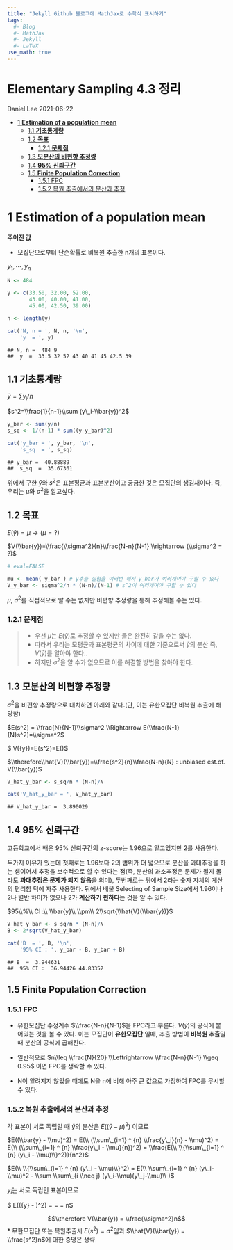 ```yaml
---
title: "Jekyll Github 블로그에 MathJax로 수학식 표시하기"
tags:
  #- Blog
  #- MathJax
  #- Jekyll
  #- LaTeX
use_math: true
---
```


**Elementary Sampling 4.3 정리**
================
Daniel Lee
2021-06-22

-   [1 **Estimation of a population
    mean**](#estimation-of-a-population-mean)
    -   [1.1 **기초통계량**](#기초통계량)
    -   [1.2 **목표**](#목표)
        -   [1.2.1 **문제점**](#문제점)
    -   [1.3 **모분산의 비편향 추정량**](#모분산의-비편향-추정량)
    -   [1.4 **95% 신뢰구간**](#95-신뢰구간)
    -   [1.5 **Finite Population
        Correction**](#finite-population-correction)
        -   [1.5.1 FPC](#fpc)
        -   [1.5.2 복원 추출에서의 분산과
            추정](#복원-추출에서의-분산과-추정)

# 1 **Estimation of a population mean**

**주어진 값**

-   모집단으로부터 단순확률로 비복원 추출한 n개의 표본이다.

*y*<sub>1</sub>, ⋯, *y*<sub>*n*</sub>

``` r
N <- 484

y <- c(33.50, 32.00, 52.00,
       43.00, 40.00, 41.00,
       45.00, 42.50, 39.00)

n <- length(y)

cat('N, n = ', N, n, '\n',
    'y  = ', y)
```

    ## N, n =  484 9 
    ##  y  =  33.5 32 52 43 40 41 45 42.5 39

## 1.1 **기초통계량**

*ȳ* = ∑*y*<sub>*i*</sub>/*n*

$s^2=\\frac{1}{n-1}\\sum (y\_i-\\bar{y})^2$

``` r
y_bar <- sum(y/n)
s_sq <- 1/(n-1) * sum((y-y_bar)^2)

cat('y_bar = ', y_bar, '\n',
    's_sq  = ', s_sq)
```

    ## y_bar =  40.88889 
    ##  s_sq  =  35.67361

위에서 구한 *ȳ*와 *s*<sup>2</sup>은 표본평균과 표본분산이고 궁금한 것은
모집단의 생김새이다. 즉, 우리는 *μ*와 *σ*<sup>2</sup>을 알고싶다.

## 1.2 **목표**

*E*(*ȳ*) = *μ* → (*μ* = ?)

$V(\\bar{y})=\\frac{\\sigma^2}{n}\\frac{N-n}{N-1} \\rightarrow (\\sigma^2 = ?)$

``` r
# eval=FALSE

mu <- mean( y_bar ) # y추출 실험을 여러번 해서 y_bar가 여러개여야 구할 수 있다
V_y_bar <- sigma^2/n * (N-n)/(N-1) # s^2이 여러개여야 구할 수 있다
```

*μ*, *σ*<sup>2</sup>를 직접적으로 알 수는 없지만 비편향 추정량을 통해
추정해볼 수는 있다.

### 1.2.1 **문제점**

> -   우선 *μ*는 *E*(*ȳ*)로 추정할 수 있지만 둘은 완전히 같을 수는
>     없다.  
> -   따라서 우리는 모평균과 표본평균의 차이에 대한 기준으로써 *ȳ*의
>     분산 즉, *V*(*ȳ*)를 알아야 한다..  
> -   하지만 *σ*<sup>2</sup>을 알 수가 없으므로 이를 해결할 방법을
>     찾아야 한다.

## 1.3 **모분산의 비편향 추정량**

*σ*<sup>2</sup>을 비편향 추정량으로 대치하면 아래와 같다.(단, 이는
유한모집단 비복원 추출에 해당함)

$E(s^2) = \\frac{N}{N-1}\\sigma^2 \\Rightarrow E(\\frac{N-1}{N}s^2)=\\sigma^2$

$ V({y})=E(s^2)=E()$

$\\therefore\\hat{V}(\\bar{y})=\\frac{s^2}{n}\\frac{N-n}{N} : unbiased est.of. V(\\bar{y})$

``` r
V_hat_y_bar <- s_sq/n * (N-n)/N

cat('V_hat_y_bar = ', V_hat_y_bar)
```

    ## V_hat_y_bar =  3.890029

## 1.4 **95% 신뢰구간**

고등학교에서 배운 95% 신뢰구간의 z-score는 1.96으로 알고있지만 2를
사용한다.

두가지 이유가 있는데 첫째로는 1.96보다 2의 범위가 더 넓으므로 분산을
과대추정을 하는 셈이어서 추정을 보수적으로 할 수 있다는 점(즉, 분산의
과소추정은 문제가 될지 몰라도 **과대추정은 문제가 되지 않음**을 의미),
두번째로는 뒤에서 2라는 숫자 자체의 계산의 편리함 덕에 자주 사용한다.
뒤에서 배울 Selecting of Sample Size에서 1.96이나 2나 별반 차이가 없으나
2가 **계산하기 편하다**는 것을 알 수 있다.

$95\\%\\ CI :\\ \\bar{y}\\ \\pm\\ 2\\sqrt{\\hat{V}(\\bar{y})}$

``` r
V_hat_y_bar <- s_sq/n * (N-n)/N
B <- 2*sqrt(V_hat_y_bar)

cat('B  = ', B, '\n',
    '95% CI : ', y_bar - B, y_bar + B)
```

    ## B  =  3.944631 
    ##  95% CI :  36.94426 44.83352

## 1.5 **Finite Population Correction**

### 1.5.1 FPC

-   유한모집단 수정계수 $\\frac{N-n}{N-1}$을 FPC라고 부른다. *V*(*ȳ*)의
    공식에 붙어있는 것을 볼 수 있다. 이는 모집단이 **유한모집단** 일때,
    추출 방법이 **비복원 추출**일 때 분산의 공식에 곱해진다.

-   일반적으로
    $n\\leq \\frac{N}{20} \\Leftrightarrow \\frac{N-n}{N-1} \\geq 0.95$
    이면 FPC를 생락할 수 있다.

-   N이 알려지지 않았을 때에도 N을 n에 비해 아주 큰 값으로 가정하여
    FPC를 무시할 수 있다.

### 1.5.2 복원 추출에서의 분산과 추정

각 표본이 서로 독립일 때 *ȳ*의 분산은 *E*((*ȳ* − *μ*)<sup>2</sup>)
이므로

$E((\\bar{y} - \\mu)^2) = E(\\ (\\sum\_{i=1} ^ {n} \\frac{y\_i}{n} - \\mu)^2) = E(\\ (\\sum\_{i=1} ^ {n} \\frac{y\_i - \\mu}{n})^2) = \\frac{E(\\ \\{\\sum\_{i=1} ^ {n} (y\_i - \\mu)\\}^2)}{n^2}$

$E(\\ \\{\\sum\_{i=1} ^ {n} (y\_i - \\mu)\\}^2) = E(\\ \\sum\_{i=1} ^ {n} (y\_i-\\mu)^2 - \\sum \\sum\_{i \\neq j} (y\_i-\\mu)(y\_j-\\mu)\\ )$

*y*<sub>*i*</sub>는 서로 독립인 표본이므로

$ E(({y} - )^2) = = = n$

$$\\therefore V(\\bar{y}) = \\frac{\\sigma^2}n$$
\* 무한모집단 또는 복원추출시 *E*(*s*<sup>2</sup>) = *σ*<sup>2</sup>임과
$\\hat{V}(\\bar{y}) = \\frac{s^2}n$에 대한 증명은 생략
